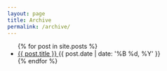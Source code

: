 ```yaml
---
layout: page
title: Archive
permalink: /archive/
---
```


<div class="post-list">
  <ul>
    {% for post in site.posts %}
      <li>
        <a href="{{ post.url }}">
          {{ post.title }}
        </a>
        <time>{{ post.date | date: '%B %d, %Y' }}</time>
      </li>
    {% endfor %}
  </ul>
</div>